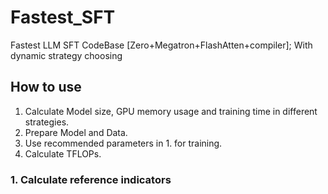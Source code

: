 # Fastest_SFT
Fastest LLM SFT CodeBase [Zero+Megatron+FlashAtten+compiler]; With dynamic strategy choosing

## How to use
1. Calculate Model size, GPU memory usage and training time in different strategies.
2. Prepare Model and Data.
3. Use recommended parameters in 1. for training.
4. Calculate TFLOPs.

### 1. Calculate reference indicators
